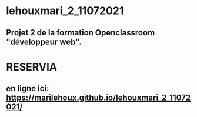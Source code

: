 # lehouxmari_2_11072021
## Projet 2 de la formation Openclassroom "développeur web". 
# RESERVIA
## en ligne ici: https://marilehoux.github.io/lehouxmari_2_11072021/
